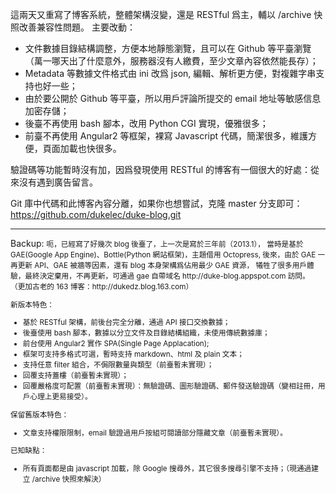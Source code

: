 這兩天又重寫了博客系統，整體架構沒變，還是 RESTful 爲主，輔以 /archive 快照改善兼容性問題。
主要改動：
 - 文件數據目錄結構調整，方便本地靜態瀏覽，且可以在 Github 等平臺瀏覽（萬一哪天出了什麼意外，服務器沒有人繳費，至少文章內容依然能長存）；
 - Metadata 等數據文件格式由 ini 改爲 json, 編輯、解析更方便，對複雜字串支持也好一些；
 - 由於要公開於 Github 等平臺，所以用戶評論所提交的 email 地址等敏感信息加密存儲；
 - 後臺不再使用 bash 腳本，改用 Python CGI 實現，優雅很多；
 - 前臺不再使用 Angular2 等框架，裸寫 Javascript 代碼，簡潔很多，維護方便，頁面加載也快很多。

驗證碼等功能暫時沒有加，因爲發現使用 RESTful 的博客有一個很大的好處：從來沒有遇到廣告留言。

Git 庫中代碼和此博客內容分離，如果你也想嘗試，克隆 master 分支即可：
https://github.com/dukelec/duke-blog.git

<hr>
Backup:

<small>
呃，已經寫了好幾次 blog 後臺了，上一次是寫於三年前（2013.1），
當時是基於 GAE(Google App Engine)、Bottle(Python 網站框架)，主題借用 Octopress,
後來，由於 GAE 一再更新 API、GAE 被牆等因素，還有 blog 本身架構爲佔用最少 GAE 資源，
犧牲了很多用戶體驗，最終決定棄用，不再更新，可通過 gae 自帶域名 http://duke-blog.appspot.com 訪問。
（更加古老的 163 博客：http://dukedz.blog.163.com）

新版本特色：
 - 基於 RESTful 架構，前後台完全分離，通過 API 接口交換數據；
 - 後臺使用 bash 腳本，數據以分立文件及目錄結構組織，未使用傳統數據庫；
 - 前台使用 Angular2 實作 SPA(Single Page Applacation);
 - 框架可支持多格式可選，暫時支持 markdown、html 及 plain 文本；
 - 支持任意 filter 組合，不侷限數量與類型（前臺暫未實現）；
 - 回覆支持蓋樓（前臺暫未實現）；
 - 回覆嚴格度可配置（前臺暫未實現）：無驗證碼、圖形驗證碼、郵件發送驗證碼（變相註冊，用戶心理上更易接受）。

保留舊版本特色：
 - 文章支持權限限制，email 驗證過用戶按組可閱讀部分隱藏文章（前臺暫未實現）。

已知缺點：
 - 所有頁面都是由 javascript 加載，除 Google 搜尋外，其它很多搜尋引擎不支持；（現通過建立 /archive 快照來解決）
</small>
